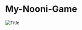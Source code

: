 # My-Nooni-Game
![Title](https://user-images.githubusercontent.com/118209251/231448985-015c3226-031e-4a83-a311-14a98694fdd3.png)
